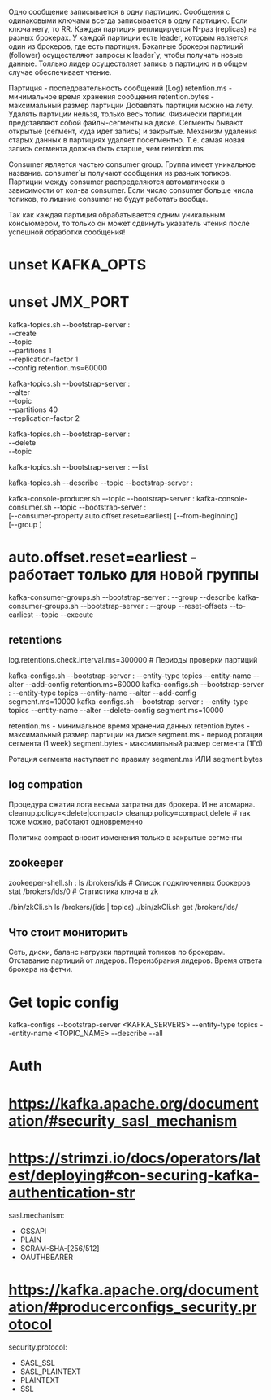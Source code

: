 Одно сообщение записывается в одну партицию. 
Сообщения с одинаковыми ключами всегда записывается в одну партицию. Если ключа нету, то RR.
Каждая партиция реплицируется N-раз (replicas) на разных брокерах.
У каждой партиции есть leader, которым является один из брокеров, где есть партиция.
Бэкапные брокеры партиций (follower) осуществляют запросы к leader`у, чтобы получать новые данные.
Толлько лидер осуществляет запись в партицию и в общем случае обеспечивает чтение.

Партиция - последовательность сообщений (Log)
retention.ms - минимальное время хранения сообщения
retention.bytes - максимальный размер партиции
Добавлять партиции можно на лету. Удалять партиции нельзя, только весь топик.
Физически партиции представляют собой файлы-сегменты на диске. Сегменты бывают открытые (сегмент, куда идет запись) и закрытые. Механизм удаления старых данных в партициях удаляет посегментно. Т.е. самая новая запись сегмента должна быть старше, чем retention.ms

Consumer является частью consumer group. Группа имеет уникальное название. consumer`ы получают сообщения из разных топиков.
Партиции между consumer распределяются автоматически в зависимости от кол-ва consumer. Если число consumer больше числа топиков, то лишние consumer не будут работать вообще.

Так как каждая партиция обрабатывается одним уникальным консьюмером, то только он может сдвинуть указатель чтения после успешной обработки сообщения!

# unset KAFKA_OPTS
# unset JMX_PORT
kafka-topics.sh --bootstrap-server <kafka>:<port> \
  --create \
  --topic <name> \
  --partitions 1 \
  --replication-factor 1 \
  --config retention.ms=60000

kafka-topics.sh --bootstrap-server <kafka>:<port> \
  --alter \
  --topic <name> \
  --partitions 40 \
  --replication-factor 2

kafka-topics.sh --bootstrap-server <kafka>:<port> \
  --delete \
  --topic <name>

kafka-topics.sh --bootstrap-server <kafka>:<port> --list

kafka-topics.sh --describe --topic <name> --bootstrap-server <kafka>:<port>

kafka-console-producer.sh --topic <name> --bootstrap-server <kafka>:<port>
kafka-console-consumer.sh --topic <name> --bootstrap-server <kafka>:<port> \
  [--consumer-property auto.offset.reset=earliest] [--from-beginning] \
  [--group <group-name>]

# auto.offset.reset=earliest - работает только для новой группы
kafka-consumer-groups.sh --bootstrap-server <kafka>:<port> --group <group-name> --describe
kafka-consumer-groups.sh --bootstrap-server <kafka>:<port> --group <group-name> --reset-offsets --to-earliest --topic <name> --execute

## retentions
log.retentions.check.interval.ms=300000 # Периоды проверки партиций

kafka-configs.sh --bootstrap-server <kafka>:<port> --entity-type topics --entity-name <name> --alter --add-config retention.ms=60000
kafka-configs.sh --bootstrap-server <kafka>:<port> --entity-type topics --entity-name <name> --alter --add-config segment.ms=10000
kafka-configs.sh --bootstrap-server <kafka>:<port> --entity-type topics --entity-name <name> --alter --delete-config segment.ms=10000

retention.ms - минимальное время хранения данных
retention.bytes - максимальный размер партиции на диске
segment.ms - период ротации сегмента (1 week)
segment.bytes - максимальный размер сегмента (1Гб)

Ротация сегмента наступает по правилу segment.ms ИЛИ segment.bytes

## log compation
Процедура сжатия лога весьма затратна для брокера. И не атомарна.
cleanup.policy=<delete|compact>
cleanup.policy=compact,delete # так тоже можно, работают одновременно

Политика compact вносит изменения только в закрытые сегменты

## zookeeper
zookeeper-shell.sh <server>:<port>
ls /brokers/ids     # Список подключенных брокеров
stat /brokers/ids/0 # Статистика ключа в zk

./bin/zkCli.sh ls /brokers/(ids | topics)
./bin/zkCli.sh get /brokers/ids/<id>

## Что стоит мониторить
Сеть, диски, баланс нагрузки партиций топиков по брокерам.
Отставание партиций от лидеров.
Переизбрания лидеров.
Время ответа брокера на фетчи.

# Get topic config
kafka-configs --bootstrap-server <KAFKA_SERVERS> --entity-type topics --entity-name <TOPIC_NAME> --describe --all

# Auth
# https://kafka.apache.org/documentation/#security_sasl_mechanism
# https://strimzi.io/docs/operators/latest/deploying#con-securing-kafka-authentication-str
sasl.mechanism:
  - GSSAPI
  - PLAIN
  - SCRAM-SHA-[256/512]
  - OAUTHBEARER

# https://kafka.apache.org/documentation/#producerconfigs_security.protocol
security.protocol:
  - SASL_SSL
  - SASL_PLAINTEXT
  - PLAINTEXT
  - SSL
